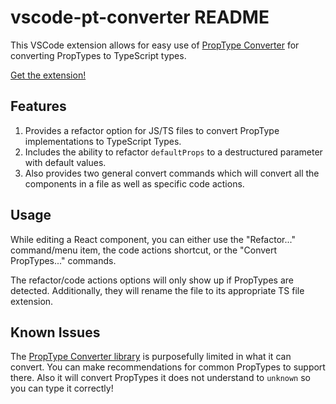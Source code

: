 # vscode-pt-converter README

This VSCode extension allows for easy use of [PropType Converter](https://github.com/robballou/proptype-converter) for converting PropTypes to TypeScript types.

[Get the extension!](https://marketplace.visualstudio.com/items?itemName=robballou.vscode-pt-converter)

## Features

1. Provides a refactor option for JS/TS files to convert PropType implementations to TypeScript Types.
1. Includes the ability to refactor `defaultProps` to a destructured parameter with default values.
1. Also provides two general convert commands which will convert all the components in a file as well as specific code actions.

## Usage

While editing a React component, you can either use the "Refactor..." command/menu item, the code actions shortcut, or the "Convert PropTypes..." commands.

The refactor/code actions options will only show up if PropTypes are detected. Additionally, they will rename the file to its appropriate TS file extension.

## Known Issues

The [PropType Converter library](https://github.com/robballou/proptype-converter) is purposefully limited in what it can convert. You can make recommendations
for common PropTypes to support there. Also it will convert PropTypes it does not understand to `unknown` so you can type it correctly!
